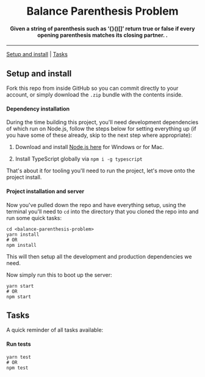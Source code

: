 <h1 align="center">
Balance Parenthesis Problem</h1>
<h4 align="center">Given a string of parenthesis such as ‘{}()[]’ return true or false if every opening parenthesis matches its closing partner. .</h4>

---

[Setup and install](#setup-and-install) | [Tasks](#tasks)

## Setup and install

Fork this repo from inside GitHub so you can commit directly to your account, or
simply download the `.zip` bundle with the contents inside.

#### Dependency installation

During the time building this project, you'll need development dependencies of
which run on Node.js, follow the steps below for setting everything up (if you
have some of these already, skip to the next step where appropriate):

1. Download and install [Node.js here](https://nodejs.org/en/download/) for
   Windows or for Mac.

2. Install TypeScript globally via `npm i -g typescript`

That's about it for tooling you'll need to run the project, let's move onto the
project install.

#### Project installation and server

Now you've pulled down the repo and have everything setup, using the terminal
you'll need to `cd` into the directory that you cloned the repo into and run
some quick tasks:

```
cd <balance-parenthesis-problem>
yarn install
# OR
npm install
```

This will then setup all the development and production dependencies we need.

Now simply run this to boot up the server:

```
yarn start
# OR
npm start
```

## Tasks

A quick reminder of all tasks available:

#### Run tests

```
yarn test
# OR
npm test
```
